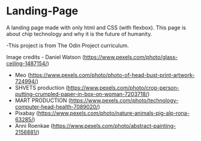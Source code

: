 # Landing-Page

A landing page made with only html and CSS (with flexbox). This page is about chip technology and why it is the future of humanity.

-This project is from The Odin Project curriculum.

Image credits - Daniel Watson (https://www.pexels.com/photo/glass-ceiling-1487154/)

- Meo (https://www.pexels.com/photo/photo-of-head-bust-print-artwork-724994/)
- SHVETS production (https://www.pexels.com/photo/crop-person-putting-crumpled-paper-in-box-on-woman-7203718/)
- MART PRODUCTION (https://www.pexels.com/photo/technology-computer-head-health-7089020/)
- Pixabay (https://www.pexels.com/photo/nature-animals-pig-alp-rona-63285/)
- Anni Roenkae (https://www.pexels.com/photo/abstract-painting-2156881/)
